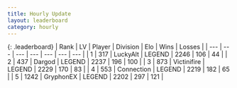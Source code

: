 ```yaml
---
title: Hourly Update
layout: leaderboard
category: hourly
---
```


{: .leaderboard}
| Rank | LV | Player | Division | Elo | Wins | Losses |
| --- | --- | --- | --- | --- | --- | --- |
| <span data-change="0">1</span> | 317 | <span title="ID: 512212">LuckyAlt</span> | LEGEND | <span data-change="0">2246</span> | <span data-change="0">106</span> | <span data-change="0">44</span> |
| <span data-change="0">2</span> | 437 | <span title="ID: 492528">Dargod</span> | LEGEND | <span data-change="-7">2237</span> | <span data-change="1">196</span> | <span data-change="1">100</span> |
| <span data-change="0">3</span> | 873 | <span title="ID: 112242">Victinifire</span> | LEGEND | <span data-change="0">2229</span> | <span data-change="0">170</span> | <span data-change="0">83</span> |
| <span data-change="0">4</span> | 553 | <span title="ID: 539711">Connection</span> | LEGEND | <span data-change="0">2219</span> | <span data-change="0">182</span> | <span data-change="0">65</span> |
| <span data-change="0">5</span> | 1242 | <span title="ID: 315148">GryphonEX</span> | LEGEND | <span data-change="0">2202</span> | <span data-change="0">297</span> | <span data-change="0">121</span> |